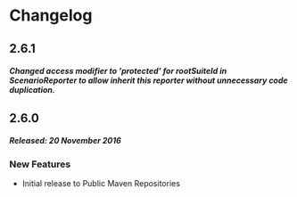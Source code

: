 # Changelog

## 2.6.1
##### Changed access modifier to 'protected' for rootSuiteId in ScenarioReporter to allow inherit this reporter without unnecessary code duplication.

## 2.6.0
##### Released: 20 November 2016

### New Features

* Initial release to Public Maven Repositories
